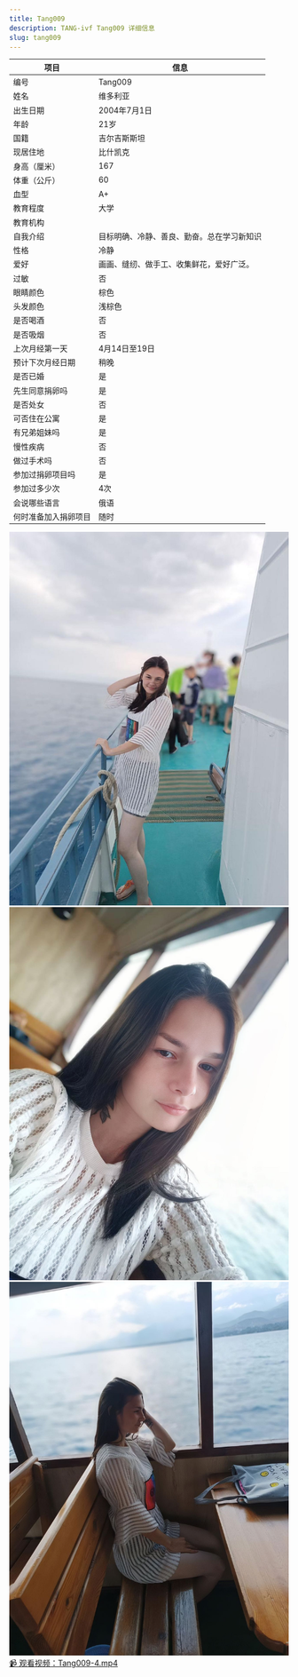 ```yaml
---
title: Tang009
description: TANG-ivf Tang009 详细信息
slug: tang009
---
```


| 项目           | 信息                                                         |
| -------------- | ------------------------------------------------------------ |
| 编号           | Tang009                                                      |
| 姓名           | 维多利亚                                                     |
| 出生日期       | 2004年7月1日                                                 |
| 年龄           | 21岁                                                         |
| 国籍           | 吉尔吉斯斯坦                                                  |
| 现居住地       | 比什凯克                                                     |
| 身高（厘米）   | 167                                                          |
| 体重（公斤）   | 60                                                           |
| 血型           | A+                                                           |
| 教育程度       | 大学                                                         |
| 教育机构       |                                                              |
| 自我介绍       | 目标明确、冷静、善良、勤奋。总在学习新知识                   |
| 性格           | 冷静                                                         |
| 爱好           | 画画、缝纫、做手工、收集鲜花，爱好广泛。                     |
| 过敏           | 否                                                           |
| 眼睛颜色       | 棕色                                                         |
| 头发颜色       | 浅棕色                                                       |
| 是否喝酒       | 否                                                           |
| 是否吸烟       | 否                                                           |
| 上次月经第一天 | 4月14日至19日                                                |
| 预计下次月经日期 | 稍晚                                                        |
| 是否已婚       | 是                                                           |
| 先生同意捐卵吗 | 是                                                           |
| 是否处女       | 否                                                           |
| 可否住在公寓   | 是                                                           |
| 有兄弟姐妹吗   | 是                                                           |
| 慢性疾病       | 否                                                           |
| 做过手术吗     | 否                                                           |
| 参加过捐卵项目吗 | 是                                                          |
| 参加过多少次   | 4次                                                          |
| 会说哪些语言   | 俄语                                                         |
| 何时准备加入捐卵项目 | 随时                                                    |

![](media/Tang009-1.jpg)
![](media/Tang009-2.jpg)
![](media/Tang009-3.jpg)
[📹 观看视频：Tang009-4.mp4](/Tang009-4.mp4)
